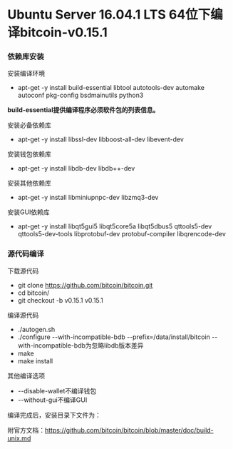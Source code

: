 # Ubuntu Server 16.04.1 LTS 64位下编译bitcoin-v0.15.1

### 依赖库安装

安装编译环境
* apt-get -y install build-essential libtool autotools-dev automake autoconf pkg-config bsdmainutils python3

**build-essential提供编译程序必须软件包的列表信息。**

安装必备依赖库
* apt-get -y install libssl-dev libboost-all-dev libevent-dev

安装钱包依赖库
* apt-get -y install libdb-dev libdb++-dev

安装其他依赖库
* apt-get -y install libminiupnpc-dev libzmq3-dev

安装GUI依赖库
* apt-get -y install libqt5gui5 libqt5core5a libqt5dbus5 qttools5-dev qttools5-dev-tools libprotobuf-dev protobuf-compiler libqrencode-dev

### 源代码编译

下载源代码
* git clone https://github.com/bitcoin/bitcoin.git
* cd bitcoin/
* git checkout -b v0.15.1 v0.15.1

编译源代码
* ./autogen.sh
* ./configure --with-incompatible-bdb --prefix=/data/install/bitcoin
--with-incompatible-bdb为忽略libdb版本差异
* make
* make install

其他编译选项
* --disable-wallet不编译钱包
* --without-gui不编译GUI

编译完成后，安装目录下文件为：

附官方文档：https://github.com/bitcoin/bitcoin/blob/master/doc/build-unix.md
